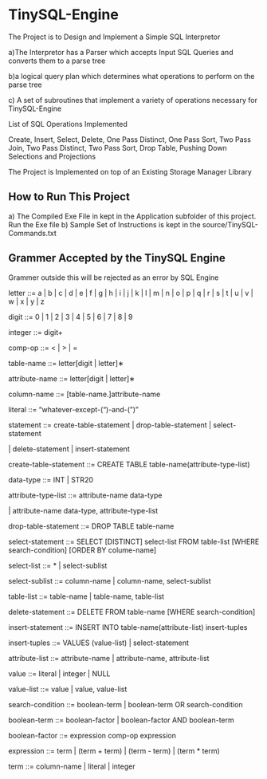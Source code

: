 # TinySQL-Engine
The Project is to Design and Implement a Simple SQL Interpretor

a)The Interpretor has a Parser which accepts Input SQL Queries and converts them to a parse tree

b)a logical query plan which determines what operations to perform on the parse tree

c) A set of subroutines that implement a variety of operations necessary for TinySQL-Engine

List of SQL Operations Implemented

Create, Insert, Select, Delete, One Pass Distinct, One Pass Sort, Two Pass Join, Two Pass Distinct, Two Pass Sort, Drop Table,
Pushing Down Selections and Projections

The Project is Implemented on top of an Existing Storage Manager Library

## How to Run This Project
a) The Compiled Exe File in kept in the Application subfolder of this project. Run the Exe file
b) Sample Set of Instructions is kept in the source/TinySQL-Commands.txt



## Grammer Accepted by the TinySQL Engine

Grammer outside this will be rejected as an error by SQL Engine

letter ::= a | b | c | d | e | f | g | h | i | j | k | l | m | n | o | p | q | r
| s | t | u | v | w | x | y | z

digit ::= 0 | 1 | 2 | 3 | 4 | 5 | 6 | 7 | 8 | 9

integer ::= digit+

comp-op ::= < | > | =

table-name ::= letter[digit | letter]∗

attribute-name ::= letter[digit | letter]∗

column-name ::= [table-name.]attribute-name

literal ::= “whatever-except-(“)-and-(”)”

statement ::= create-table-statement | drop-table-statement | select-statement

| delete-statement | insert-statement

create-table-statement ::= CREATE TABLE table-name(attribute-type-list)

data-type ::= INT | STR20

attribute-type-list ::= attribute-name data-type

| attribute-name data-type, attribute-type-list

drop-table-statement ::= DROP TABLE table-name

select-statement ::= SELECT [DISTINCT] select-list
FROM table-list
[WHERE search-condition]
[ORDER BY colume-name]

select-list ::= * | select-sublist

select-sublist ::= column-name | column-name, select-sublist

table-list ::= table-name | table-name, table-list

delete-statement ::= DELETE FROM table-name [WHERE search-condition]

insert-statement ::= INSERT INTO table-name(attribute-list) insert-tuples

insert-tuples ::= VALUES (value-list) | select-statement

attribute-list ::= attribute-name | attribute-name, attribute-list

value ::= literal | integer | NULL

value-list ::= value | value, value-list

search-condition ::= boolean-term | boolean-term OR search-condition

boolean-term ::= boolean-factor | boolean-factor AND boolean-term

boolean-factor ::= expression comp-op expression

expression ::= term | (term + term) | (term - term) | (term * term)

term ::= column-name | literal | integer
